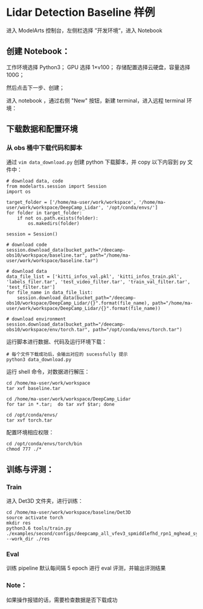 


# Lidar Detection Baseline 样例

进入 ModelArts 控制台，左侧栏选择 ”开发环境“，进入 Notebook

## 创建 Notebook：

工作环境选择 Python3；
GPU 选择 1×v100；
存储配置选择云硬盘，容量选择 100G；

然后点击下一步、创建；


进入 notebook ，通过右侧 "New" 按钮，新建 terminal，进入远程 terminal 环境：


## 下载数据和配置环境

### 从 obs 桶中下载代码和脚本

通过 ```vim data_download.py``` 创建 python 下载脚本，并 copy 以下内容到 py 文件中：

```
# download data, code
from modelarts.session import Session
import os

target_folder = ['/home/ma-user/work/workspace', '/home/ma-user/work/workspace/DeepCamp_Lidar', '/opt/conda/envs/']
for folder in target_folder:
    if not os.path.exists(folder):
        os.makedirs(folder)

session = Session()

# download code 
session.download_data(bucket_path="/deecamp-obs10/workspace/baseline.tar", path="/home/ma-user/work/workspace/baseline.tar")

# download data
data_file_list = ['kitti_infos_val.pkl', 'kitti_infos_train.pkl', 'labels_filer.tar', 'test_video_filter.tar', 'train_val_filter.tar', 'test_filter.tar']
for file_name in data_file_list:
	session.download_data(bucket_path="/deecamp-obs10/workspace/DeepCamp_Lidar/{}".format(file_name), path="/home/ma-user/work/workspace/DeepCamp_Lidar/{}".format(file_name))

# download environment
session.download_data(bucket_path="/deecamp-obs10/workspace/env/torch.tar", path="/opt/conda/envs/torch.tar")
```

运行脚本进行数据、代码及运行环境下载： 
```
# 每个文件下载成功后，会输出对应的 sucessfully 提示
python3 data_download.py
```

运行 shell 命令，对数据进行解压：
```
cd /home/ma-user/work/workspace
tar xvf baseline.tar

cd /home/ma-user/work/workspace/DeepCamp_Lidar
for tar in *.tar;  do tar xvf $tar; done

cd /opt/conda/envs/
tar xvf torch.tar
```

配置环境相应权限：
```
cd /opt/conda/envs/torch/bin
chmod 777 ./*
```


## 训练与评测：

### Train

进入 Det3D 文件夹，进行训练：
```
cd /home/ma-user/work/workspace/baseline/Det3D
source activate torch
mkdir res
python3.6 tools/train.py ./examples/second/configs/deepcamp_all_vfev3_spmiddlefhd_rpn1_mghead_syncbn.py --work_dir ./res
```

### Eval
训练 pipeline 默认每间隔 5 epoch 进行 eval 评测，并输出评测结果

### Note：
如果操作报错的话，需要检查数据是否下载成功
